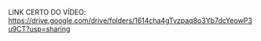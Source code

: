 LINK CERTO DO VÍDEO: https://drive.google.com/drive/folders/1614cha4gTvzpaq8o3Yb7dcYeowP3u9CT?usp=sharing
